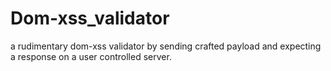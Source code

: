 # Dom-xss_validator
a rudimentary dom-xss validator by sending crafted payload and expecting a response on a user controlled server.
